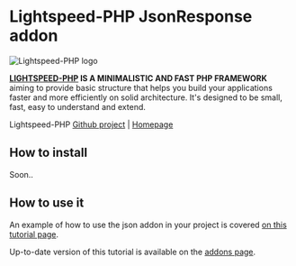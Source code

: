 Lightspeed-PHP JsonResponse addon
=================================

![Lightspeed-PHP logo](http://lightspeed-php.com/images/logo.png "Lightspeed-PHP")

**[LIGHTSPEED-PHP](http://lightspeed-php.com) IS A MINIMALISTIC AND FAST PHP FRAMEWORK** aiming to provide basic structure that helps you build your applications faster and more efficiently on solid architecture. It's designed to be small, fast, easy to understand and extend.

Lightspeed-PHP [Github project](https://github.com/kallaspriit/Lightspeed-PHP) | [Homepage](http://lightspeed-php.com)


How to install
--------------
Soon..


How to use it
-------------
An example of how to use the json addon in your project is covered [on this tutorial page](http://lightspeed-php.com/tutorial/json).

Up-to-date version of this tutorial is available on the [addons page](http://lightspeed-php.com/add-ons/json).